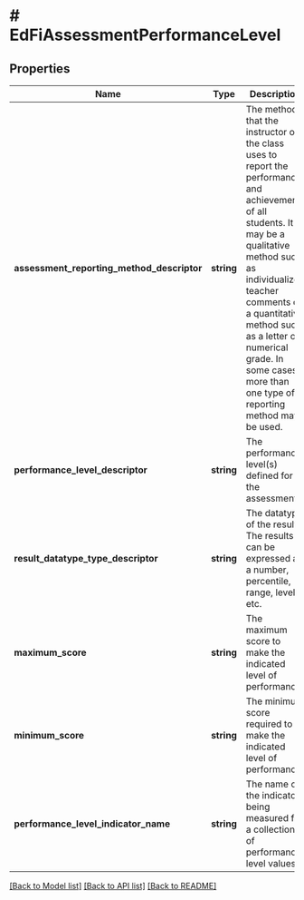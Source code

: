 # # EdFiAssessmentPerformanceLevel

## Properties

Name | Type | Description | Notes
------------ | ------------- | ------------- | -------------
**assessment_reporting_method_descriptor** | **string** | The method that the instructor of the class uses to report the performance and achievement of all students. It may be a qualitative method such as individualized teacher comments or a quantitative method such as a letter or numerical grade. In some cases, more than one type of reporting method may be used. |
**performance_level_descriptor** | **string** | The performance level(s) defined for the assessment. |
**result_datatype_type_descriptor** | **string** | The datatype of the result. The results can be expressed as a number, percentile, range, level, etc. | [optional]
**maximum_score** | **string** | The maximum score to make the indicated level of performance. | [optional]
**minimum_score** | **string** | The minimum score required to make the indicated level of performance. | [optional]
**performance_level_indicator_name** | **string** | The name of the indicator being measured for a collection of performance level values. | [optional]

[[Back to Model list]](../../README.md#models) [[Back to API list]](../../README.md#endpoints) [[Back to README]](../../README.md)
